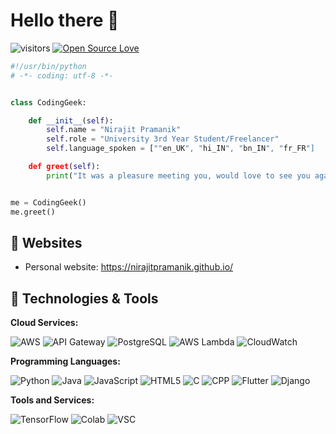 # Hello there 👋

![visitors](https://visitor-badge.laobi.icu/badge?page_id=nirajitpramanik.nirajitpramanik)
[![Open Source Love](https://badges.frapsoft.com/os/v1/open-source.svg?v=102)](https://github.com/ellerbrock/open-source-badge/)

```python
#!/usr/bin/python
# -*- coding: utf-8 -*-


class CodingGeek:

    def __init__(self):
        self.name = "Nirajit Pramanik"
        self.role = "University 3rd Year Student/Freelancer"
        self.language_spoken = [""en_UK", "hi_IN", "bn_IN", "fr_FR"]

    def greet(self):
        print("It was a pleasure meeting you, would love to see you again!")


me = CodingGeek()
me.greet()
```

## 📝 Websites

- Personal website: https://nirajitpramanik.github.io/

## 🔧 Technologies & Tools

**Cloud Services:**

![AWS](https://img.shields.io/badge/Cloud-AWS-informational?style=flat&logo=amazon-aws&logoColor=white&color=6aa6f8)
![API Gateway](https://img.shields.io/badge/API-Gateway-informational?style=flat&logo=amazon-api-gateway&logoColor=white&color=6aa6f8)
![PostgreSQL](https://img.shields.io/badge/Database-postgresql-informational?style=flat&logo=postgresql&logoColor=white&color=6aa6f8)
![AWS Lambda](https://img.shields.io/badge/Compute-AWS_Lambda-informational?style=flat&logo=amazon-aws&logoColor=white&color=6aa6f8)
![CloudWatch](https://img.shields.io/badge/Monitoring-CloudWatch-informational?style=flat&logo=amazon-cloudwatch&logoColor=white&color=6aa6f8)


**Programming Languages:**

![Python](https://img.shields.io/badge/Code-Python-informational?style=flat&logo=python&logoColor=white&color=6aa6f8)
![Java](https://img.shields.io/badge/Code-Java-informational?style=flat&logo=java&logoColor=white&color=6aa6f8)
![JavaScript](https://img.shields.io/badge/Code-Javascript-informational?style=flat&logo=javascript&logoColor=white&color=6aa6f8)
![HTML5](https://img.shields.io/badge/Code-HTML5-informational?style=flat&logo=html5&logoColor=white&color=6aa6f8)
![C](https://img.shields.io/badge/Code-cC-informational?style=flat&logo=c&logoColor=white&color=6aa6f8)
![CPP](https://img.shields.io/badge/Code-C%2B%2B-informational?style=flat&logo=c%2B%2B&logoColor=white&color=6aa6f8)
![Flutter](https://img.shields.io/badge/Code-Flutter-informational?style=flat&logo=flutter&logoColor=white&color=6aa6f8)
![Django](https://img.shields.io/badge/Code-Django-informational?style=flat&logo=django&logoColor=white&color=6aa6f8)

**Tools and Services:**

![TensorFlow](https://img.shields.io/badge/TensorFlow-FF6F00?style=for-the-badge&logo=tensorflow&logoColor=white)
![Colab](https://img.shields.io/badge/Colab-F9AB00?style=for-the-badge&logo=googlecolab&color=525252)
![VSC](https://img.shields.io/badge/Visual_Studio_Code-0078D4?style=for-the-badge&logo=visual%20studio%20code&logoColor=white)

<!--
## &#x1f4c8; GitHub Stats

<a href="https://github.com/nirajitpramanik/nirajitpramanik">
  <img align="center" src="https://github-readme-stats.vercel.app/api/top-langs/?username=nirajitpramanik&hide=c%2B%2B,c,matlab,assembly&title_color=6aa6f8&text_color=8a919a&icon_color=6aa6f8&bg_color=22272e" alt="Nirajit's GitHub Stats" />
</a>

<a href="https://github.com/nirajitpramanik/nirajitpramanik">
  <img align="center" src="https://github-readme-stats.vercel.app/api?username=nirajitpramanik&show_icons=true&line_height=27&count_private=true&title_color=6aa6f8&text_color=8a919a&icon_color=6aa6f8&bg_color=22272e" alt="Nirajit's GitHub Stats" />
</a>


## 🏆 GitHub Trophies

[![trophy](https://github-profile-trophy.vercel.app/?username=nirajitpramanik&theme=onedark&column=7)](https://github.com/ryo-ma/github-profile-trophy)

## 🗂️ Highlight Projects

<a href="https://github.com/nirajitpramanik/Python-Assistant">
  <img align="center" src="https://github-readme-stats.vercel.app/api/pin/?username=nirajitpramanik&repo=Python-Assistant&show_icons=true&line_height=27&title_color=6aa6f8&text_color=8a919a&icon_color=6aa6f8&bg_color=22272e" alt="Python-Assistant" />
</a>

<a href="https://github.com/nirajitpramanik/AI-RPS">
  <img align="center" src="https://github-readme-stats.vercel.app/api/pin/?username=nirajitpramanik&repo=AI-RPS&show_icons=true&line_height=27&title_color=6aa6f8&text_color=8a919a&icon_color=6aa6f8&bg_color=22272e" alt="AI-RPS" />
</a>

<a href="https://github.com/nirajitpramanik/med-scanner">
  <img align="center" src="https://github-readme-stats.vercel.app/api/pin/?username=nirajitpramanik&repo=med-scanner&show_icons=true&line_height=27&title_color=6aa6f8&text_color=8a919a&icon_color=6aa6f8&bg_color=22272e" alt="med-scanner" />
</a>
-->
